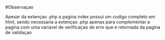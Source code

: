 #Observaçao

Apesar da extençao .php a pagina index possui um codigo completo em html, sendo necessaria a extençao .php apenas para complementar a pagina com uma variavel de verificaçao de erro que e retornada da pagina de validaçao